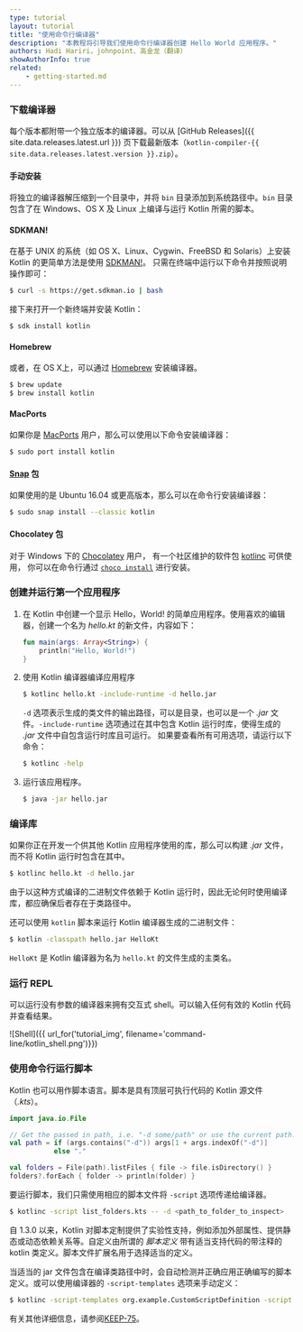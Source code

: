 ```yaml
---
type: tutorial
layout: tutorial
title: "使用命令行编译器"
description: "本教程将引导我们使用命令行编译器创建 Hello World 应用程序。"
authors: Hadi Hariri，johnpoint、高金龙（翻译）
showAuthorInfo: true
related:
    - getting-started.md
---
```

### 下载编译器

每个版本都附带一个独立版本的编译器。可以从 [GitHub Releases]({{ site.data.releases.latest.url }}) 页下载最新版本（`kotlin-compiler-{{ site.data.releases.latest.version }}.zip`）。

#### 手动安装
将独立的编译器解压缩到一个目录中，并将 `bin` 目录添加到系统路径中。`bin` 目录包含了在 Windows、OS X 及 Linux 上编译与运行 Kotlin 所需的脚本。

#### SDKMAN!
在基于 UNIX 的系统（如 OS X、Linux、Cygwin、FreeBSD 和 Solaris）上安装 Kotlin 的更简单方法是使用 [SDKMAN!](http://sdkman.io)。
只需在终端中运行以下命令并按照说明操作即可：

<div class="sample" markdown="1" mode="shell" theme="idea">

```bash
$ curl -s https://get.sdkman.io | bash
```

</div>

接下来打开一个新终端并安装 Kotlin：

<div class="sample" markdown="1" mode="shell" theme="idea">

```bash
$ sdk install kotlin
```

</div>

#### Homebrew
或者，在 OS X上，可以通过 [Homebrew](http://brew.sh/) 安装编译器。

<div class="sample" markdown="1" mode="shell" theme="idea">

```bash
$ brew update
$ brew install kotlin
```

</div>

#### MacPorts
如果你是 [MacPorts](https://www.macports.org/) 用户，那么可以使用以下命令安装编译器：

<div class="sample" markdown="1" mode="shell" theme="idea">

```bash
$ sudo port install kotlin
```

</div>

#### [Snap](https://snapcraft.io/) 包
如果使用的是 Ubuntu 16.04 或更高版本，那么可以在命令行安装编译器：

<div class="sample" markdown="1" mode="shell" theme="idea">

```bash
$ sudo snap install --classic kotlin
```

</div>

#### Chocolatey 包
对于 Windows 下的 [Chocolatey](https://chocolatey.org/) 用户，
有一个社区维护的软件包 [kotlinc](https://chocolatey.org/packages/kotlinc) 可供使用，
你可以在命令行通过 [`choco install`](https://chocolatey.org/docs/commandsinstall) 进行安装。

### 创建并运行第一个应用程序

1. 在 Kotlin 中创建一个显示 Hello，World! 的简单应用程序。使用喜欢的编辑器，创建一个名为 *hello.kt* 的新文件，内容如下：

   <div class="sample" markdown="1" theme="idea">

   ```kotlin
   fun main(args: Array<String>) {
       println("Hello, World!")
   }
   ```

   </div>

2. 使用 Kotlin 编译器编译应用程序

    <div class="sample" markdown="1" mode="shell" theme="idea">

    ```bash
    $ kotlinc hello.kt -include-runtime -d hello.jar
    ```

    </div>

   `-d` 选项表示生成的类文件的输出路径，可以是目录，也可以是一个 *.jar* 文件。`-include-runtime` 选项通过在其中包含 Kotlin 运行时库，使得生成的 *.jar* 文件中自包含运行时库且可运行。
   如果要查看所有可用选项，请运行以下命令：

    <div class="sample" markdown="1" mode="shell" theme="idea">

    ```bash
    $ kotlinc -help
    ```

    </div>

3. 运行该应用程序。

    <div class="sample" markdown="1" mode="shell" theme="idea">

    ```bash
    $ java -jar hello.jar
    ```

    </div>


### 编译库

如果你正在开发一个供其他 Kotlin 应用程序使用的库，那么可以构建 *.jar* 文件，而不将 Kotlin 运行时包含在其中。

<div class="sample" markdown="1" mode="shell" theme="idea">

```bash
$ kotlinc hello.kt -d hello.jar
```

</div>

   由于以这种方式编译的二进制文件依赖于 Kotlin 运行时，因此无论何时使用编译库，都应确保后者存在于类路径中。

   还可以使用 `kotlin` 脚本来运行 Kotlin 编译器生成的二进制文件：

<div class="sample" markdown="1" mode="shell" theme="idea">

```bash
$ kotlin -classpath hello.jar HelloKt
```

</div>

   `HelloKt` 是 Kotlin 编译器为名为 `hello.kt` 的文件生成的主类名。

### 运行 REPL

可以运行没有参数的编译器来拥有交互式 shell。可以输入任何有效的 Kotlin 代码并查看结果。

![Shell]({{ url_for('tutorial_img', filename='command-line/kotlin_shell.png')}})

### 使用命令行运行脚本

Kotlin 也可以用作脚本语言。脚本是具有顶层可执行代码的 Kotlin 源文件（*.kts*）。

<div class="sample" markdown="1" theme="idea" data-highlight-only>

```kotlin
import java.io.File

// Get the passed in path, i.e. "-d some/path" or use the current path.
val path = if (args.contains("-d")) args[1 + args.indexOf("-d")]
           else "."

val folders = File(path).listFiles { file -> file.isDirectory() }
folders?.forEach { folder -> println(folder) }
```

</div>

要运行脚本，我们只需使用相应的脚本文件将 `-script` 选项传递给编译器。

<div class="sample" markdown="1" mode="shell" theme="idea">

```bash
$ kotlinc -script list_folders.kts -- -d <path_to_folder_to_inspect>
```

</div>

自 1.3.0 以来，Kotlin 对脚本定制提供了实验性支持，例如添加外部属性、<!--
-->提供静态或动态依赖关系等。自定义由所谓的 *脚本定义* <!--
-->带有适当支持代码的带注释的 kotlin 类定义。脚本文件扩展名用于选择适当的<!--
-->定义。

当适当的 jar 文件包含在<!--
-->编译类路径中时，会自动检测并正确应用正确编写的脚本定义。或可以使用编译器的 `-script-templates` 选项来手动定义：

<div class="sample" markdown="1" mode="shell" theme="idea">

```bash
$ kotlinc -script-templates org.example.CustomScriptDefinition -script custom.script1.kts
```

</div>

有关其他详细信息，请参阅[KEEP-75](https://github.com/Kotlin/KEEP/blob/master/proposals/scripting-support.md)。
                                                                                          

